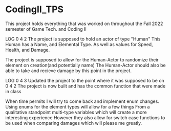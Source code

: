 # CodingII_TPS
This project holds everything that was worked on throughout the Fall 2022 semester of Game Tech. and Coding II

LOG 0 4 2
The project is supposed to hold an actor of type "Human"
This Human has a Name, and Elemental Type. 
As well as values for Speed, Health, and Damage.

The project is supposed to allow for the Human-Actor to randomize their element on creation(and potentially name)
The Human-Actor should also be able to take and recieve damage by this point in the project.

LOG 0 4 3
Updated the project to the point where it was supposed to be on 0 4 2
The project is now built and has the common function that were made in class

When time permits I will try to come back and implement enum changes.
Using enums for the element types will allow for a few things
From a qualitative standpoint multi-type variables which will create a more interesting experience
However they also allow for switch case functions to be used when comparing damages which will please me greatly.

